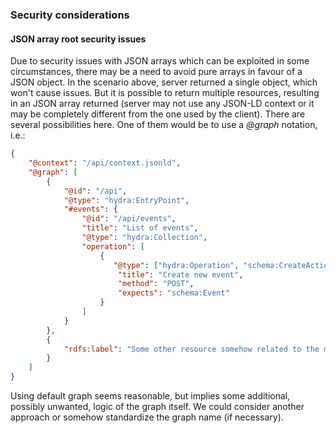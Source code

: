 ### Security considerations

#### JSON array root security issues
Due to security issues with JSON arrays which can be exploited in some circumstances,
there may be a need to avoid pure arrays in favour of a JSON object.
In the scenario above, server returned a single object, which won't cause issues.
But it is possible to return multiple resources, resulting in an JSON array returned
(server may not use any JSON-LD context or it may be completely different from the one used by the client).
There are several possibilities here. One of them would be to use a *@graph* notation, i.e.:

```json
{
    "@context": "/api/context.jsonld",
    "@graph": [
        {
            "@id": "/api",
            "@type": "hydra:EntryPoint",
            "#events": {
                "@id": "/api/events",
                "title": "List of events",
                "@type": "hydra:Collection",
                "operation": [
                    {
                       "@type": ["hydra:Operation", "schema:CreateAction"],
                        "title": "Create new event",
                        "method": "POST",
                        "expects": "schema:Event"
                    }
                ]
            }
        },
        {
            "rdfs:label": "Some other resource somehow related to the main one."
        }
    ]
}
```

Using default graph seems reasonable, but implies some additional, possibly unwanted,
logic of the graph itself.
We could consider another approach or somehow standardize the graph name (if necessary).
